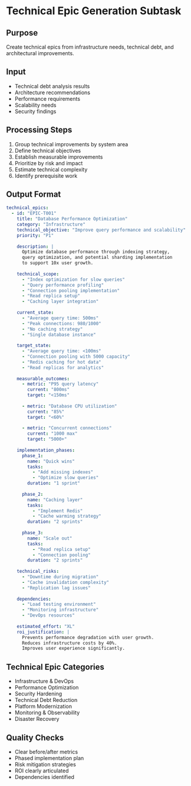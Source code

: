 # Technical Epic Generation Subtask

## Purpose
Create technical epics from infrastructure needs, technical debt, and architectural improvements.

## Input
- Technical debt analysis results
- Architecture recommendations
- Performance requirements
- Scalability needs
- Security findings

## Processing Steps
1. Group technical improvements by system area
2. Define technical objectives
3. Establish measurable improvements
4. Prioritize by risk and impact
5. Estimate technical complexity
6. Identify prerequisite work

## Output Format
```yaml
technical_epics:
  - id: "EPIC-T001"
    title: "Database Performance Optimization"
    category: "Infrastructure"
    technical_objective: "Improve query performance and scalability"
    priority: "P1"
    
    description: |
      Optimize database performance through indexing strategy,
      query optimization, and potential sharding implementation
      to support 10x user growth.
    
    technical_scope:
      - "Index optimization for slow queries"
      - "Query performance profiling"
      - "Connection pooling implementation"
      - "Read replica setup"
      - "Caching layer integration"
    
    current_state:
      - "Average query time: 500ms"
      - "Peak connections: 980/1000"
      - "No caching strategy"
      - "Single database instance"
    
    target_state:
      - "Average query time: <100ms"
      - "Connection pooling with 5000 capacity"
      - "Redis caching for hot data"
      - "Read replicas for analytics"
    
    measurable_outcomes:
      - metric: "P95 query latency"
        current: "800ms"
        target: "<150ms"
        
      - metric: "Database CPU utilization"
        current: "85%"
        target: "<60%"
        
      - metric: "Concurrent connections"
        current: "1000 max"
        target: "5000+"
    
    implementation_phases:
      phase_1:
        name: "Quick wins"
        tasks:
          - "Add missing indexes"
          - "Optimize slow queries"
        duration: "1 sprint"
        
      phase_2:
        name: "Caching layer"
        tasks:
          - "Implement Redis"
          - "Cache warming strategy"
        duration: "2 sprints"
        
      phase_3:
        name: "Scale out"
        tasks:
          - "Read replica setup"
          - "Connection pooling"
        duration: "2 sprints"
    
    technical_risks:
      - "Downtime during migration"
      - "Cache invalidation complexity"
      - "Replication lag issues"
    
    dependencies:
      - "Load testing environment"
      - "Monitoring infrastructure"
      - "DevOps resources"
    
    estimated_effort: "XL"
    roi_justification: |
      Prevents performance degradation with user growth.
      Reduces infrastructure costs by 40%.
      Improves user experience significantly.
```

## Technical Epic Categories
- Infrastructure & DevOps
- Performance Optimization
- Security Hardening
- Technical Debt Reduction
- Platform Modernization
- Monitoring & Observability
- Disaster Recovery

## Quality Checks
- Clear before/after metrics
- Phased implementation plan
- Risk mitigation strategies
- ROI clearly articulated
- Dependencies identified